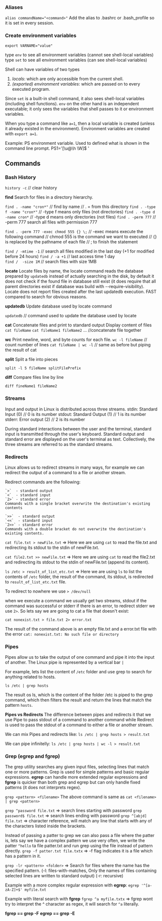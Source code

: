 ### Aliases

`alias commandName="<command>"`
Add the alias to .bashrc or .bash_profile so it is set in every session.


### Create environment variables

`export VARNAME="value"`

type `env` to see all environment variables (cannot see shell-local variables)
type `set` to see all environment variables (can see shell-local variables)

Shell can have variables of two types
 1. *locals*: which are only accessible from the current shell.
 2. *(exported) environment variables*: which are passed on to every executed program.

Since `set` is a built-in shell command, it also sees shell-local variables (including shell functions). `env` on the other hand is an independent executable; it only sees the variables that shell passes to it or environment variables.

When you type a command like `a=1`, then a local variable is created (unless it already existed in the environment). Environment variables are created with `export a=1`.

Example: PS environment variable.
Used to defined what is shown in the command line prompt.
PS1='[\u@\h \W]\$ '


## Commands

### Bash History
`history -c` // clear history


**find**
Search for files in a directory hierarchy.

`find . -name "cron*"`   // find by name  // . = from this directory
`find . -type f -name "cron*"`  //  -type f means only files (not directories)
`find . -type d -name cron*`  //  -type d means only directories (not files)
`find . -perm 777`  // -perm 777 search all files with permission 777

`find . -perm 777 -exec chmod 555 {} \;`
						 // -exec means execute the following command
					   // chmod 555 is the command we want to executed
					   // {} is replaced by the pathname of each file
					   // \; to finish the statement

`find / -mtime -1`   // search all files modified in the last day (+1 for modified before 24 hours)
`find / -a +1`       // last access time 1 day		
`find /  -size 1M`   // search files with size 1MB


**locate**
Locate files by name, the locate command reads the database prepared by `updatedb` instead of actually searching in the disk, by default it does not check if the found file in database still exist (it does require that all parent directories exist if database was build with --require-visibility). Locate does not report files created after the last updatedb execution. FAST compared to search for obvious reasons.


**updatedb**
Update database used by locate command

`updatedb` // command used to update the database used by locate


**cat**
Concatenate files and print to standard output
Display content of files
`cat fileName`
`cat fileName1 fileName2` ...   //concatenate file together


**wc**
Print newline, word, and byte counts for each file.
`wc -l fileName` // count number of lines
`cat fileName | wc -l`  // same as before but piping the result of cat


**split**
Split a file into pieces

`split -l 5 fileName splitFilePrefix`


**diff**
Compare files line by line

`diff fineName1 fileName2`



### Streams
Input and output in Linux is distributed across three streams.
stdin: Standard Input (0)   // 0 is its number
stdout: Standard Output (1) // 1 is its number
stderr: Error output (2)    // 2 is its number

During standard interactions between the user and the terminal, standard input is transmitted through the user's keyboard. Standard output and standard error are displayed on the user's terminal as text. Collectively, the three streams are referred to as the standard streams.



### Redirects
Linux allows us to redirect streams in many ways, for example we can redirect the output of a command to a file or another stream.

Redirect commands are the following:

    `>`  - standard output
    `<`  - standard input
    `2>` - standard error
    Commands with a single bracket overwrite the destination's existing contents

    `>>`  - standard output
    `<<`  - standard input
    `2>>` - standard error
    Commands with a double bracket do not overwrite the destination's existing contents.

`cat file.txt > newFile.txt` => Here we are using `cat` to read the file.txt and redirecting its stdout to the stdin of newFile.txt.

`cat file2.txt >> newFile.txt` => Here we are using `cat` to read the file2.txt and redirecting its stdout to the stdin of newFile.txt (append its content).

`ls /etc > result_of_list_etc.txt` => Here we are using `ls` to list the contents of `/etc` folder, the result of the command, its stdout, is redirected to `result_of_list_etc.txt` file.

To redirect to nowhere we use `> /dev/null`

when we execute a command we usually get two streams, stdout if the command was successful or stderr if there is an error, to redirect stderr we use `2>`. So lets say we are going to cat a file that doesn't exist:

`cat nonexist.txt > file.txt 2> error.txt`

The result of the command above is an empty file.txt and a error.txt file with the error `cat: nonexist.txt: No such file or directory`



### Pipes
Pipes allow us to take the output of one command and pipe it into the input of another.
The Linux pipe is represented by a vertical bar `|`

For example, lets list the content of `/etc` folder and use grep to search for anything related to hosts.

`ls /etc | grep hosts`

The result os ls, which is the content of the folder /etc is piped to the grep command, which then filters the result and return the lines that match the pattern `hosts`.


**Pipes vs Redirects**
The difference between pipes and redirects it that we use Pipe to pass stdout of a command to another command while Redirect is used to pass the stdout of a command to either a file or another stream.

We can mix Pipes and redirects like:
`ls /etc | grep hosts > result.txt`

We can pipe infinitelly:
`ls /etc | grep hosts | wc -l > result.txt`



### Grep (egrep and fgrep)
The grep utility searches any given input files, selecting lines that match one or more patterns. Grep is used for simple patterns and basic regular expressions. **egrep** can handle more extended regular expressions and **fgrep** is quicker than both grep and egrep but can only handle fixed patterns (it does not interprets regex).

`grep <pattern> <filename>`
The above command is same as
`cat <filename> | grep <pattern>`

`grep ^password file.txt` => search lines starting with password
`grep password$ file.txt` => search lines ending with password
`grep ^[abjd] file.txt` => character reference, will match any line that starts with any of the characters listed inside the brackets.

Instead of passing a patter to grep we can also pass a file where the patter is, lets say we have a complex pattern we use very often, we write the patter `^hello` ta file patter.txt and run grep using the file instead of pattern directly.
`grep -f patter.txt file.txtx` => -f flag indicates it is a file which has a pattern in it.


`grep -lr <pattern> <folder>` => Search for files where the name has the specified pattern. (-l: files-with-matches, Only the names of files containing selected lines are written to standard output) (-r:  recursive)

Example with a more complex regular expression with **egrep**:
`egrep '^[a-zA-Z]+$' myfile.txt`

Example with literal search with **fgrep**
`fgrep ^a myfile.txtx` => fgrep wont try to interpret the ^ character as regex, it will search for `^a` literally.  

**fgrep == grep -F**
**egrep == grep -E**
